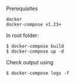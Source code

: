 Prerequisites

```
docker
docker-compose v1.23+
```

In root folder:

```
$ docker-compose build
$ docker-compose up -d
```

Check output using

```$ docker-compose logs -f```

